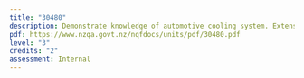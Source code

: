 ```yaml
---
title: "30480"
description: Demonstrate knowledge of automotive cooling system. Extension
pdf: https://www.nzqa.govt.nz/nqfdocs/units/pdf/30480.pdf
level: "3"
credits: "2"
assessment: Internal
---
```

